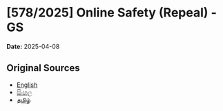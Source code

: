 # [578/2025] Online Safety (Repeal) - GS

**Date:** 2025-04-08

## Original Sources

- [English](https://documents.gov.lk/view/bills/2025/4/578-2025_E.pdf)
- [සිංහල](https://documents.gov.lk/view/bills/2025/4/578-2025_S.pdf)
- [தமிழ்](https://documents.gov.lk/view/bills/2025/4/578-2025_T.pdf)
